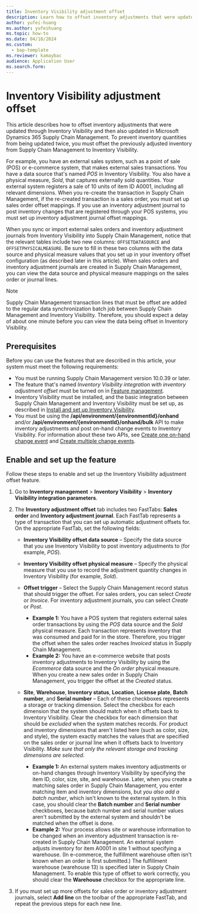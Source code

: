 ```yaml
---
title: Inventory Visibility adjustment offset
description: Learn how to offset inventory adjustments that were updated through Inventory Visibility and then also updated in Microsoft Dynamics 365 Supply Chain Management.
author: yufei-huang
ms.author: yufeihuang
ms.topic: how-to
ms.date: 04/18/2024
ms.custom: 
  - bap-template
ms.reviewer: kamaybac
audience: Application User
ms.search.form:
---
```


# Inventory Visibility adjustment offset

This article describes how to offset inventory adjustments that were updated through Inventory Visibility and then also updated in Microsoft Dynamics 365 Supply Chain Management. To prevent inventory quantities from being updated twice, you must offset the previously adjusted inventory from Supply Chain Management to Inventory Visibility.

For example, you have an external sales system, such as a point of sale (POS) or e-commerce system, that makes external sales transactions. You have a data source that's named *POS* in Inventory Visibility. You also have a physical measure, *Sold*, that captures externally sold quantities. Your external system registers a sale of 10 units of item ID A0001, including all relevant dimensions. When you re-create the transaction in Supply Chain Management, if the re-created transaction is a sales order, you must set up sales order offset mappings. If you use an inventory adjustment journal to post inventory changes that are registered through your POS systems, you must set up inventory adjustment journal offset mappings.

When you sync or import external sales orders and inventory adjustment journals from Inventory Visibility into Supply Chain Management, notice that  the relevant tables include two new columns: `OFFSETDATASOURCE` and `OFFSETPHYSICALMEASURE`. Be sure to fill in these two columns with the data source and physical measure values that you set up in your inventory offset configuration (as described later in this article). When sales orders and inventory adjustment journals are created in Supply Chain Management, you can view the data source and physical measure mappings on the sales order or journal lines.

> [!NOTE]
> Supply Chain Management transaction lines that must be offset are added to the regular data synchronization batch job between Supply Chain Management and Inventory Visibility. Therefore, you should expect a delay of about one minute before you can view the data being offset in Inventory Visibility.

## Prerequisites

Before you can use the features that are described in this article, your system must meet the following requirements:

- You must be running Supply Chain Management version 10.0.39 or later.
- The feature that's named *Inventory Visibility integration with inventory adjustment offset* must be turned on in [Feature management](../../fin-ops-core/fin-ops/get-started/feature-management/feature-management-overview.md).
- Inventory Visibility must be installed, and the basic integration between Supply Chain Management and Inventory Visibility must be set up, as described in [Install and set up Inventory Visibility](inventory-visibility-setup.md).
- You must be using the **/api/environment/\{environmentId\}/onhand** and/or **/api/environment/\{environmentId\}/onhand/bulk** API to make inventory adjustments and post on-hand change events to Inventory Visibility. For information about these two APIs, see [Create one on-hand change event](inventory-visibility-api.md#create-one-onhand-change-event) and [Create multiple change events](inventory-visibility-api.md#create-multiple-onhand-change-events).

## Enable and set up the feature

Follow these steps to enable and set up the Inventory Visibility adjustment offset feature.

1. Go to **Inventory management** \> **Inventory Visibility** \> **Inventory Visibility integration parameters**.
1. The **Inventory adjustment offset** tab includes two FastTabs: **Sales order** and **Inventory adjustment journal**. Each FastTab represents a type of transaction that you can set up automatic adjustment offsets for. On the appropriate FastTab, set the following fields:

    - **Inventory Visibility offset data source** – Specify the data source that you use Inventory Visibility to post inventory adjustments to (for example, *POS*).
    - **Inventory Visibility offset physical measure** – Specify the physical measure that you use to record the adjustment quantity changes in Inventory Visibility (for example, *Sold*).
    - **Offset trigger** – Select the Supply Chain Management record status that should trigger the offset. For sales orders, you can select *Create* or *Invoice*. For inventory adjustment journals, you can select *Create* or *Post*.

        - **Example 1:** You have a POS system that registers external sales order transactions by using the *POS* data source and the *Sold* physical measure. Each transaction represents inventory that was consumed and paid for in the store. Therefore, you trigger the offset when the sales order reaches *Invoiced* status in Supply Chain Management.
        - **Example 2:** You have an e-commerce website that posts inventory adjustments to Inventory Visibility by using the *Ecommerce* data source and the *On order* physical measure. When you create a new sales order in Supply Chain Management, you trigger the offset at the *Created* status.

    - **Site**, **Warehouse**, **Inventory status**, **Location**, **License plate**, **Batch number**, and **Serial number** – Each of these checkboxes represents a storage or tracking dimension. Select the checkbox for each dimension that the system should match when it offsets back to Inventory Visibility. Clear the checkbox for each dimension that should be *excluded* when the system matches records. For product and inventory dimensions that aren't listed here (such as color, size, and style), the system exactly matches the values that are specified on the sales order or journal line when it offsets back to Inventory Visibility. *Make sure that only the relevant storage and tracking dimensions are selected.*

        - **Example 1:** An external system makes inventory adjustments or on-hand changes through Inventory Visibility by specifying the item ID, color, size, site, and warehouse. Later, when you create a matching sales order in Supply Chain Management, you enter matching item and inventory dimensions, but *you also add a batch number*, which isn't known to the external system. In this case, you should clear the **Batch number** and **Serial number** checkboxes, because batch number and serial number values aren't submitted by the external system and shouldn't be matched when the offset is done.
        - **Example 2:** Your process allows site or warehouse information to be changed when an inventory adjustment transaction is re-created in Supply Chain Management. An external system adjusts inventory for item A0001 in site 1 without specifying a warehouse. (In e-commerce, the fulfillment warehouse often isn't known when an order is first submitted.) The fulfillment warehouse (warehouse 13) is specified later in Supply Chain Management. To enable this type of offset to work correctly, you should clear the **Warehouse** checkbox for the appropriate line.

1. If you must set up more offsets for sales order or inventory adjustment journals, select **Add line** on the toolbar of the appropriate FastTab, and repeat the previous steps for each new line.
